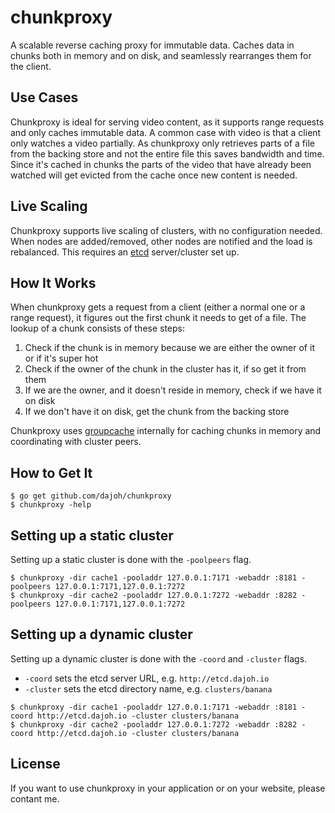 chunkproxy
==========

A scalable reverse caching proxy for immutable data. Caches data in chunks both in memory and on disk, and seamlessly rearranges them for the client.

Use Cases
---------

Chunkproxy is ideal for serving video content, as it supports range requests and only caches immutable data. A common case with video is that a client only watches a video partially. As chunkproxy only retrieves parts of a file from the backing store and not the entire file this saves bandwidth and time. Since it's cached in chunks the parts of the video that have already been watched will get evicted from the cache once new content is needed.

Live Scaling
------------

Chunkproxy supports live scaling of clusters, with no configuration needed. When nodes are added/removed, other nodes are notified and the load is rebalanced. This requires an [etcd](https://github.com/coreos/etcd) server/cluster set up.

How It Works
------------

When chunkproxy gets a request from a client (either a normal one or a range request), it figures out the first chunk it needs to get of a file. The lookup of a chunk consists of these steps:

1. Check if the chunk is in memory because we are either the owner of it or if it's super hot
2. Check if the owner of the chunk in the cluster has it, if so get it from them
3. If we are the owner, and it doesn't reside in memory, check if we have it on disk
4. If we don't have it on disk, get the chunk from the backing store

Chunkproxy uses [groupcache](https://github.com/golang/groupcache) internally for caching chunks in memory and coordinating with cluster peers.

How to Get It
-------------

```
$ go get github.com/dajoh/chunkproxy
$ chunkproxy -help
```

Setting up a static cluster
---------------------------

Setting up a static cluster is done with the `-poolpeers` flag.

```
$ chunkproxy -dir cache1 -pooladdr 127.0.0.1:7171 -webaddr :8181 -poolpeers 127.0.0.1:7171,127.0.0.1:7272
$ chunkproxy -dir cache2 -pooladdr 127.0.0.1:7272 -webaddr :8282 -poolpeers 127.0.0.1:7171,127.0.0.1:7272
```

Setting up a dynamic cluster
----------------------------

Setting up a dynamic cluster is done with the `-coord` and `-cluster` flags.

* `-coord` sets the etcd server URL, e.g. `http://etcd.dajoh.io`
* `-cluster` sets the etcd directory name, e.g. `clusters/banana`

```
$ chunkproxy -dir cache1 -pooladdr 127.0.0.1:7171 -webaddr :8181 -coord http://etcd.dajoh.io -cluster clusters/banana
$ chunkproxy -dir cache2 -pooladdr 127.0.0.1:7272 -webaddr :8282 -coord http://etcd.dajoh.io -cluster clusters/banana
```

License
-------

If you want to use chunkproxy in your application or on your website, please contant me.

